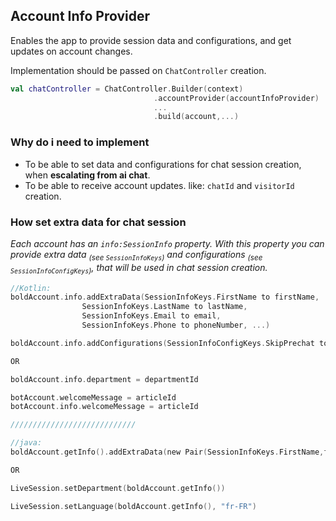 ## Account Info Provider

Enables the app to provide session data and configurations, and get updates on account changes.

Implementation should be passed on `ChatController` creation.
```kotlin
val chatController = ChatController.Builder(context)
                                .accountProvider(accountInfoProvider)
                                ...
                                .build(account,...)
```

### Why do i need to implement
- To be able to set data and configurations for chat session creation, when **escalating from ai chat**.
- To be able to receive account updates. like: `chatId` and `visitorId` creation.

### How set extra data for chat session
_Each account has an `info:SessionInfo` property. With this property you can provide extra data <sub>(see `SessionInfoKeys`)</sub> and configurations <sub>(see `SessionInfoConfigKeys`)</sub>, that will be used in chat session creation._

```kotlin
//Kotlin:
boldAccount.info.addExtraData(SessionInfoKeys.FirstName to firstName,
                SessionInfoKeys.LastName to lastName,
                SessionInfoKeys.Email to email,
                SessionInfoKeys.Phone to phoneNumber, ...)

boldAccount.info.addConfigurations(SessionInfoConfigKeys.SkipPrechat to true)                

OR

boldAccount.info.department = departmentId

botAccount.welcomeMessage = articleId
botAccount.info.welcomeMessage = articleId

////////////////////////////

//java:
boldAccount.getInfo().addExtraData(new Pair(SessionInfoKeys.FirstName,firstName),...)

OR

LiveSession.setDepartment(boldAccount.getInfo())

LiveSession.setLanguage(boldAccount.getInfo(), "fr-FR")
```




